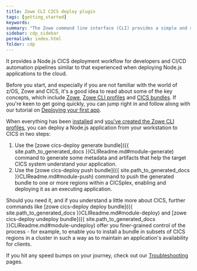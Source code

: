 ```yaml
---
title: Zowe CLI CICS deploy plugin
tags: [getting_started]
keywords:
summary: "The Zowe command line interface (CLI) provides a simple and streamlined way to interact with IBM z/OS. The cics-deploy plugin extends the Zowe CLI to deploy Node.js applications developed on a workstation to IBM CICS Transaction Server for z/OS (CICS)."
sidebar: cdp_sidebar
permalink: index.html
folder: cdp
---
```


It provides a Node.js CICS deployment workflow for developers and CI/CD automation pipelines similar to that experienced when deploying Node.js applications to the cloud.

Before you start, and especially if you are not familiar with the world of z/OS, Zowe and CICS, it's a good idea to read about some of the key concepts, which include [Zowe](cdp-zowe-and-cli), [Zowe CLI profiles](cdp-zowe-profiles) and [CICS bundles](cdp-cics-bundles). If you're keen to get going quickly, you can jump right in and follow along with our tutorial on [Deploying your first app](cdp-Deploying-your-first-app).

When everything has been [installed](cdp-Installation) and [you've created the Zowe CLI profiles](cdp-Create-Zowe-CLI-profiles), you can deploy a Node.js application from your workstation to CICS in two steps:

1. Use the [zowe cics-deploy generate bundle]({{ site.path_to_generated_docs }}CLIReadme.md#module-generate) command to generate some metadata and artifacts that help the target CICS system understand your application.
1. Use the [zowe cics-deploy push bundle]({{ site.path_to_generated_docs }}CLIReadme.md#module-push) command to push the generated bundle to one or more regions within a CICSplex, enabling and deploying it as an executing application. 

Should you need it, and if you understand a little more about CICS, further commands like [zowe cics-deploy deploy bundle]({{ site.path_to_generated_docs }}CLIReadme.md#module-deploy) and [zowe cics-deploy undeploy bundle]({{ site.path_to_generated_docs }}CLIReadme.md#module-undeploy) offer you finer-grained control of the process - for example, to enable you to install a bundle in subsets of CICS regions in a cluster in such a way as to maintain an application's availability for clients.

If you hit any speed bumps on your journey, check out our [Troubleshooting](cdp-Troubleshooting-General) pages.